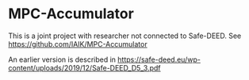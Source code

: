 # MPC-Accumulator

This is a joint project with researcher not connected to Safe-DEED. See https://github.com/IAIK/MPC-Accumulator

An earlier version is described in https://safe-deed.eu/wp-content/uploads/2019/12/Safe-DEED_D5_3.pdf
